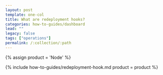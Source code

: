 ```yaml
---
layout: post
template: one-col
title: What are redeployment hooks?
categories: how-to-guides/dashboard
lead: ""
legacy: false
tags: ["operations"]
permalink: /:collection/:path
---
```


{% assign product = 'Node' %}

{% include how-to-guides/redeployment-hook.md product = product %}